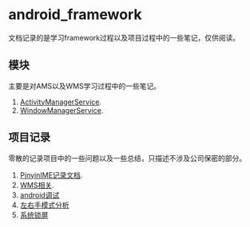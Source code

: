 # android_framework

 文档记录的是学习framework过程以及项目过程中的一些笔记，仅供阅读。

 
 ## 模块 ##
 主要是对AMS以及WMS学习过程中的一些笔记。
 
 1. [ActivityManagerService](./ActivityManagerService).
 2. [WindowManagerService](./WindowManagerService).

 
 ## 项目记录 ##
 零散的记录项目中的一些问题以及一些总结，只描述不涉及公司保密的部分。
 
 1. [PinyinIME记录文档](./PinyinIME记录文档).
 2. [WMS相关](./WMS相关).
 3. [android调试](./android调试)
 4. [左右手模式分析](./左右手模式分析)
 5. [系统锁屏](./系统锁屏)
